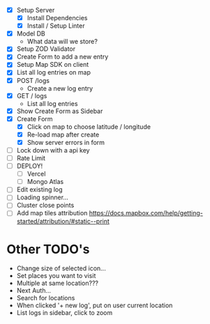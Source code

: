 * [x] Setup Server
  * [x] Install Dependencies
  * [x] Install / Setup Linter
* [x] Model DB
  * What data will we store?
* [x] Setup ZOD Validator
* [x] Create Form to add a new entry
* [x] Setup Map SDK on client
* [x] List all log entries on map
* [x] POST /logs
  * Create a new log entry
* [x] GET / logs
  * List all log entries
* [x] Show Create Form as Sidebar
* [x] Create Form
  * [x] Click on map to choose latitude / longitude
  * [x] Re-load map after create
  * [x] Show server errors in form
* [ ] Lock down with a api key
* [ ] Rate Limit
* [ ] DEPLOY!
  * [ ] Vercel
  * [ ] Mongo Atlas
* [ ] Edit existing log
* [ ] Loading spinner...
* [ ] Cluster close points
* [ ] Add map tiles attribution https://docs.mapbox.com/help/getting-started/attribution/#static--print

# Other TODO's

* Change size of selected icon...
* Set places you want to visit
* Multiple at same location???
* Next Auth...
* Search for locations
* When clicked '+ new log', put on user current location
* List logs in sidebar, click to zoom